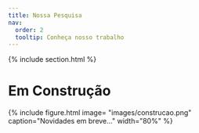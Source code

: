 ```yaml
---
title: Nossa Pesquisa
nav:
  order: 2
  tooltip: Conheça nosso trabalho
---
```


{% include section.html %} 

# Em Construção

{%
  include figure.html
  image= "images/construcao.png"
  caption="Novidades em breve..."
  width="80%"
%}
 


